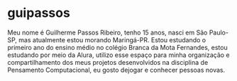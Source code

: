 # guipassos
 Meu nome é Guilherme Passos Ribeiro, tenho  15 anos, nasci em São Paulo-SP, mas atualmente estou morando Maringá-PR. Estou estudando o primeiro ano do ensino médio no  colégio Branca da Mota Fernandes, estou estudando por meio da Alura, utilizo esse espaço para minha organização e compartilhamento dos meus projetos desenvolvidos na disciplina de Pensamento Computacional, eu gosto dejogar e conhecer pessoas novas.
